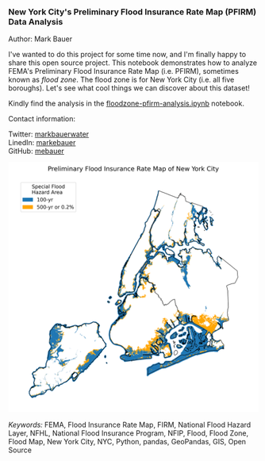 ### New York City's Preliminary Flood Insurance Rate Map (PFIRM) Data Analysis

Author: Mark Bauer

I've wanted to do this project for some time now, and I'm finally happy to share this open source project. This notebook demonstrates how to analyze FEMA's Preliminary Flood Insurance Rate Map (i.e. PFIRM), sometimes known as *flood zone*. The flood zone is for New York City (i.e. all five boroughs). Let's see what cool things we can discover about this dataset!

Kindly find the analysis in the [floodzone-pfirm-analysis.ipynb](https://github.com/mebauer/nyc-floodzone-analysis/blob/master/floodzone-pfirm-analysis.ipynb) notebook.

Contact information:

Twitter: [markbauerwater](https://twitter.com/markbauerwater)  
LinedIn: [markebauer](https://www.linkedin.com/in/markebauer/)  
GitHub: [mebauer](https://github.com/mebauer)

![pfirm-nyc-map.png](pfirm-nyc-map.png)

*Keywords:* FEMA, Flood Insurance Rate Map, FIRM, National Flood Hazard Layer, NFHL, National Flood Insurance Program, NFIP, Flood, Flood Zone, Flood Map, New York City, NYC, Python, pandas, GeoPandas, GIS, Open Source